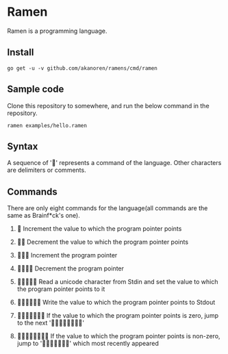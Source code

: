 # Ramen
Ramen is a programming language.

## Install
```
go get -u -v github.com/akanoren/ramens/cmd/ramen
```

## Sample code
Clone this repository to somewhere, and run the below command in the repository.

```
ramen examples/hello.ramen
```

## Syntax
A sequence of '🍜' represents a command of the language.
Other characters are delimiters or comments.

## Commands
There are only eight commands for the language(all commands are the same as Brainf*ck's one).

1. 🍜
    Increment the value to which the program pointer points

2. 🍜🍜
    Decrement the value to which the program pointer points

3. 🍜🍜🍜
    Increment the program pointer

4. 🍜🍜🍜🍜
    Decrement the program pointer

5. 🍜🍜🍜🍜🍜
    Read a unicode character from Stdin and set the value to which the program pointer points to it

6. 🍜🍜🍜🍜🍜🍜
    Write the value to which the program pointer points to Stdout

8. 🍜🍜🍜🍜🍜🍜🍜
    If the value to which the program pointer points is zero, jump to the next '🍜🍜🍜🍜🍜🍜🍜🍜'

9. 🍜🍜🍜🍜🍜🍜🍜🍜
   If the value to which the program pointer points is non-zero, jump to '🍜🍜🍜🍜🍜🍜🍜' which most recently appeared
